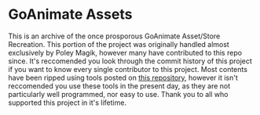 # GoAnimate Assets
This is an archive of the once prosporous GoAnimate Asset/Store Recreation. This portion of the project was originally handled almost exclusively by Poley Magik, however many have contributed to this repo since. It's reccomended you look through the commit history of this project if you want to know every single contributor to this project. Most contents have been ripped using tools posted on [this repository](https://github.com/PoleyMagik/GoTools), however it isn't reccomended you use these tools in the present day, as they are not particularly well programmed, nor easy to use. Thank you to all who supported this project in it's lifetime.
